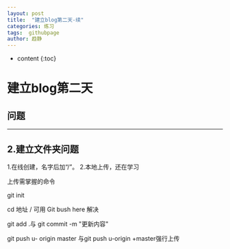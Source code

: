 ```yaml
---
layout: post
title:  "建立blog第二天-续"
categories: 练习
tags:  githubpage
author: 趋静
---
```


* content
{:toc}

# 建立blog第二天

## 问题

***

## 2.建立文件夹问题

1.在线创建，名字后加“/”。
2.本地上传，还在学习

上传需掌握的命令

git init

cd 地址  / 可用 Git bush here 解决

git add .与 git commit -m "更新内容"

git push u- origin master 与git push u-origin +master强行上传




